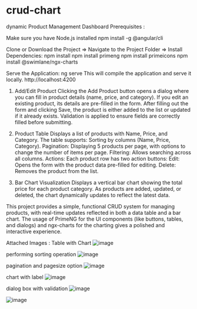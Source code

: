 # crud-chart
dynamic Product Management Dashboard
Prerequisites :

Make sure you have Node.js installed 
npm install -g @angular/cli

Clone or Download the Project => Navigate to the Project Folder => Install Dependencies: 
npm install
npm install primeng
npm install primeicons
npm install @swimlane/ngx-charts

Serve the Application:
ng serve
This will compile the application and serve it locally. http://localhost:4200


1. Add/Edit Product
Clicking the Add Product button opens a dialog where you can fill in product details (name, price, and category).
If you edit an existing product, its details are pre-filled in the form.
After filling out the form and clicking Save, the product is either added to the list or updated if it already exists.
Validation is applied to ensure fields are correctly filled before submitting.

2. Product Table
Displays a list of products with Name, Price, and Category.
The table supports:
Sorting by columns (Name, Price, Category).
Pagination: Displaying 5 products per page, with options to change the number of items per page.
Filtering: Allows searching across all columns.
Actions: Each product row has two action buttons:
Edit: Opens the form with the product data pre-filled for editing.
Delete: Removes the product from the list.

3. Bar Chart Visualization
Displays a vertical bar chart showing the total price for each product category.
As products are added, updated, or deleted, the chart dynamically updates to reflect the latest data.

This project provides a simple, functional CRUD system for managing products, with real-time updates reflected in both a data table and a bar chart. The usage of PrimeNG for the UI components (like buttons, tables, and dialogs) and ngx-charts for the charting gives a polished and interactive experience.

Attached Images : 
Table with Chart
![image](https://github.com/user-attachments/assets/80c2e8dd-6054-432e-9b78-596272b5c900)

performing sorting operation 
![image](https://github.com/user-attachments/assets/6ee4ef3b-081b-4be7-8f58-de53e8402ed4)

pagination and pagesize option 
![image](https://github.com/user-attachments/assets/8f18a25e-ec18-409c-abcf-1a1a9631670f)

chart with label
![image](https://github.com/user-attachments/assets/c287514f-4dc1-42e3-bf34-66d1ddcaca2b)

dialog box with validation 
![image](https://github.com/user-attachments/assets/22fb6f8e-22b0-4519-820e-c10669757b13)

![image](https://github.com/user-attachments/assets/79c4205b-d8d1-4ef9-b19e-b97e56a8eb65)






